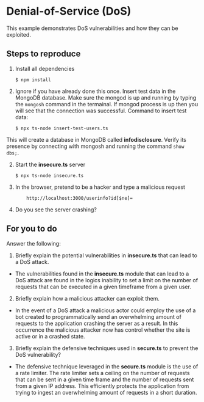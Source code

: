 # Denial-of-Service (DoS)

This example demonstrates DoS vulnerabilities and how they can be exploited.

## Steps to reproduce

1. Install all dependencies

    `$ npm install`

2. Ignore if you have already done this once. Insert test data in the MongoDB database. Make sure the mongod is up and running by typing the `mongosh` command in the termainal. If mongod process is up then you will see that the connection was successful. Command to insert test data:

    `$ npx ts-node insert-test-users.ts`

This will create a database in MongoDB called __infodisclosure__. Verify its presence by connecting with mongosh and running the command `show dbs;`.

2. Start the **insecure.ts** server

    `$ npx ts-node insecure.ts`

3. In the browser, pretend to be a hacker and type a malicious request

    ```
        http://localhost:3000/userinfo?id[$ne]=
    ```

4. Do you see the server crashing?

## For you to do

Answer the following:

1. Briefly explain the potential vulnerabilities in **insecure.ts** that can lead to a DoS attack.

- The vulnerabilities found in the **insecure.ts** module that can lead to a DoS attack are found in the logics inability to set a limit on the number of requests that can be executed in a given timeframe from a given user.

2. Briefly explain how a malicious attacker can exploit them.

- In the event of a DoS attack a malicious actor could employ the use of a bot created to programmatically send an overwhelming amount of requests to the application crashing the server as a result.
In this occurrence the malicious attacker now has control whether the site is active or in a crashed state.

3. Briefly explain the defensive techniques used in **secure.ts** to prevent the DoS vulnerability?

- The defensive technique leveraged in the **secure.ts** module is the use of a rate limiter.
The rate limiter sets a ceiling on the number of requests that can be sent in a given time frame and the number of requests sent from a given IP address.
This efficiently protects the application from trying to ingest an overwhelming amount of requests in a short duration.